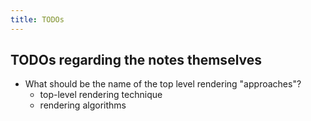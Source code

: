 ```yaml
---
title: TODOs
---
```


## TODOs regarding the notes themselves

* What should be the name of the top level rendering "approaches"?
  * top-level rendering technique
  * rendering algorithms
